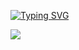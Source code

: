 [![Typing SVG](https://readme-typing-svg.herokuapp.com?font=Ubuntu+Sans+Mono&weight=700&size=36&duration=3000&pause=1000&color=39D353&center=true&vCenter=true&random=false&width=435&height=64&lines=%F0%9F%91%80;Hi+there!+%F0%9F%91%8B)](https://git.io/typing-svg)

![](https://komarev.com/ghpvc/?username=nyferin)
<!--
**nyferin/nyferin** is a ✨ _special_ ✨ repository because its `README.md` (this file) appears on your GitHub profile.

Here are some ideas to get you started:

- 🔭 I’m currently working on ...
- 🌱 I’m currently learning ...
- 👯 I’m looking to collaborate on ...
- 🤔 I’m looking for help with ...
- 💬 Ask me about ...
- 📫 How to reach me: ...
- 😄 Pronouns: ...
- ⚡ Fun fact: ...
-->
